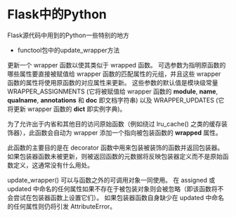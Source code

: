 # Flask中的Python

Flask源代码中用到的Python一些特别的地方

* functool包中的update_wrapper方法

更新一个 wrapper 函数以使其类似于 wrapped 函数。 可选参数为指明原函数的哪些属性要直接被赋值给 wrapper 函数的匹配属性的元组，并且这些 wrapper 函数的属性将使用原函数的对应属性来更新。 这些参数的默认值是模块级常量 WRAPPER_ASSIGNMENTS (它将被赋值给 wrapper 函数的 __module__, __name__, __qualname__, __annotations__ 和 __doc__ 即文档字符串) 以及 WRAPPER_UPDATES (它将更新 wrapper 函数的 __dict__ 即实例字典)。

为了允许出于内省和其他目的访问原始函数（例如绕过 lru_cache() 之类的缓存装饰器），此函数会自动为 wrapper 添加一个指向被包装函数的 __wrapped__ 属性。

此函数的主要目的是在 decorator 函数中用来包装被装饰的函数并返回包装器。 如果包装器函数未被更新，则被返回函数的元数据将反映包装器定义而不是原始函数定义，这通常没有什么用处。

update_wrapper() 可以与函数之外的可调用对象一同使用。 在 assigned 或 updated 中命名的任何属性如果不存在于被包装对象则会被忽略（即该函数将不会尝试在包装器函数上设置它们）。 如果包装器函数自身缺少在 updated 中命名的任何属性则仍将引发 AttributeError。
